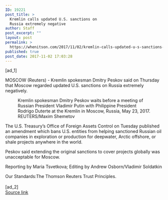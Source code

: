```yaml
---
ID: 19221
post_title: >
  Kremlin calls updated U.S. sanctions on
  Russia extremely negative
author: Staff
post_excerpt: ""
layout: post
permalink: >
  https://whenitson.com/2017/11/02/kremlin-calls-updated-u-s-sanctions-on-russia-extremely-negative/
published: true
post_date: 2017-11-02 17:03:28
---
```

 [ad_1]
<br><div data-reactid="31"><p data-reactid="32">MOSCOW (Reuters) - Kremlin spokesman Dmitry Peskov said on Thursday that Moscow regarded updated U.S. sanctions on Russia extremely negatively. </p><div class="PrimaryAsset_container_2pnvl" data-reactid="33"><div class="Image_container_1tVQo" data-reactid="34"><figure tabindex="-1" data-reactid="35"/><figcaption data-reactid="38"><span class="Image_caption_KoNH1" data-reactid="39">Kremlin spokesman Dmitry Peskov waits before a meeting of Russian President Vladimir Putin with Philippine President Rodrigo Duterte at the Kremlin in Moscow, Russia, May 23, 2017. REUTERS/Maxim Shemetov </span></figcaption></div></div><p data-reactid="40">The U.S. Treasury’s Office of Foreign Assets Control on Tuesday published an amendment which bans U.S. entities from helping sanctioned Russian oil companies in exploration or production for deepwater, Arctic offshore, or shale projects anywhere in the world. </p><p data-reactid="41">Peskov said extending the original sanctions to cover projects globally was unacceptable for Moscow. </p><div class="Attribution_attribution_o4ojT" data-reactid="43"><p class="Attribution_content_27_rw" data-reactid="44">Reporting by Maria Tsvetkova; Editing by Andrew Osborn/Vladimir Soldatkin</p></div><div class="ArticleBody_trustBadgeContainer_1_iEv" data-reactid="45"><span class="ArticleBody_trustBadgeTitle_3xFqc" data-reactid="46">Our Standards:</span><span class="trustBadgeUrl" data-reactid="47">The Thomson Reuters Trust Principles.</span></div></div>
<br>[ad_2]
<br><a href="http://feeds.reuters.com/~r/Reuters/worldNews/~3/4CqQ012CwtQ/kremlin-calls-updated-u-s-sanctions-on-russia-extremely-negative-idUSKBN1D218T">Source link </a>